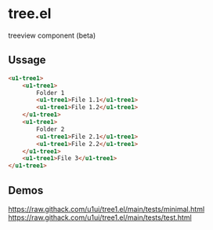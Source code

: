 # tree.el
treeview component (beta)

## Ussage
```html
<u1-tree1>
    <u1-tree1>
        Folder 1
        <u1-tree1>File 1.1</u1-tree1>
        <u1-tree1>File 1.2</u1-tree1>
    </u1-tree1>
    <u1-tree1>
        Folder 2
        <u1-tree1>File 2.1</u1-tree1>
        <u1-tree1>File 2.2</u1-tree1>
    </u1-tree1>
    <u1-tree1>File 3</u1-tree1>
</u1-tree1>
```	

## Demos
https://raw.githack.com/u1ui/tree1.el/main/tests/minimal.html  
https://raw.githack.com/u1ui/tree1.el/main/tests/test.html  

